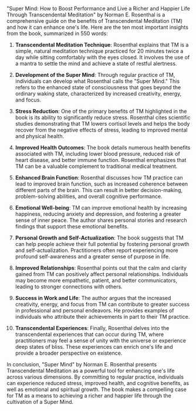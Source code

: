 "Super Mind: How to Boost Performance and Live a Richer and Happier Life Through Transcendental Meditation" by Norman E. Rosenthal is a comprehensive guide on the benefits of Transcendental Meditation (TM) and how it can enhance one's life. Here are the ten most important insights from the book, summarized in 550 words:

1. **Transcendental Meditation Technique**: Rosenthal explains that TM is a simple, natural meditation technique practiced for 20 minutes twice a day while sitting comfortably with the eyes closed. It involves the use of a mantra to settle the mind and achieve a state of restful alertness.

2. **Development of the Super Mind**: Through regular practice of TM, individuals can develop what Rosenthal calls the "Super Mind." This refers to the enhanced state of consciousness that goes beyond the ordinary waking state, characterized by increased creativity, energy, and focus.

3. **Stress Reduction**: One of the primary benefits of TM highlighted in the book is its ability to significantly reduce stress. Rosenthal cites scientific studies demonstrating that TM lowers cortisol levels and helps the body recover from the negative effects of stress, leading to improved mental and physical health.

4. **Improved Health Outcomes**: The book details numerous health benefits associated with TM, including lower blood pressure, reduced risk of heart disease, and better immune function. Rosenthal emphasizes that TM can be a valuable complement to traditional medical treatment.

5. **Enhanced Brain Function**: Rosenthal discusses how TM practice can lead to improved brain function, such as increased coherence between different parts of the brain. This can result in better decision-making, problem-solving abilities, and overall cognitive performance.

6. **Emotional Well-being**: TM can improve emotional health by increasing happiness, reducing anxiety and depression, and fostering a greater sense of inner peace. The author shares personal stories and research findings that support these emotional benefits.

7. **Personal Growth and Self-Actualization**: The book suggests that TM can help people achieve their full potential by fostering personal growth and self-actualization. Practitioners often report experiencing more profound self-awareness and a greater sense of purpose in life.

8. **Improved Relationships**: Rosenthal points out that the calm and clarity gained from TM can positively affect personal relationships. Individuals may become more empathetic, patient, and better communicators, leading to stronger connections with others.

9. **Success in Work and Life**: The author argues that the increased creativity, energy, and focus from TM can contribute to greater success in professional and personal endeavors. He provides examples of individuals who attribute their achievements in part to their TM practice.

10. **Transcendental Experiences**: Finally, Rosenthal delves into the transcendental experiences that can occur during TM, where practitioners may feel a sense of unity with the universe or experience deep states of bliss. These experiences can enrich one's life and provide a broader perspective on existence.

In conclusion, "Super Mind" by Norman E. Rosenthal presents Transcendental Meditation as a powerful tool for enhancing one's life across various dimensions. By committing to regular practice, individuals can experience reduced stress, improved health, and cognitive benefits, as well as emotional and spiritual growth. The book makes a compelling case for TM as a means to achieving a richer and happier life through the cultivation of a Super Mind.